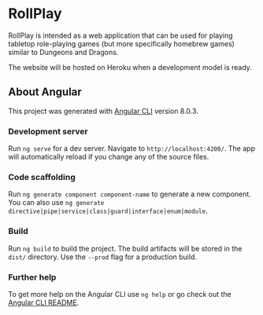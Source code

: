 # RollPlay

RollPlay is intended as a web application that can be used for playing tabletop role-playing games (but more specifically homebrew games) similar to Dungeons and Dragons.

The website will be hosted on Heroku when a development model is ready.

## About Angular

This project was generated with [Angular CLI](https://github.com/angular/angular-cli) version 8.0.3.

### Development server

Run `ng serve` for a dev server. Navigate to `http://localhost:4200/`. The app will automatically reload if you change any of the source files.

### Code scaffolding

Run `ng generate component component-name` to generate a new component. You can also use `ng generate directive|pipe|service|class|guard|interface|enum|module`.

### Build

Run `ng build` to build the project. The build artifacts will be stored in the `dist/` directory. Use the `--prod` flag for a production build.

### Further help

To get more help on the Angular CLI use `ng help` or go check out the [Angular CLI README](https://github.com/angular/angular-cli/blob/master/README.md).
